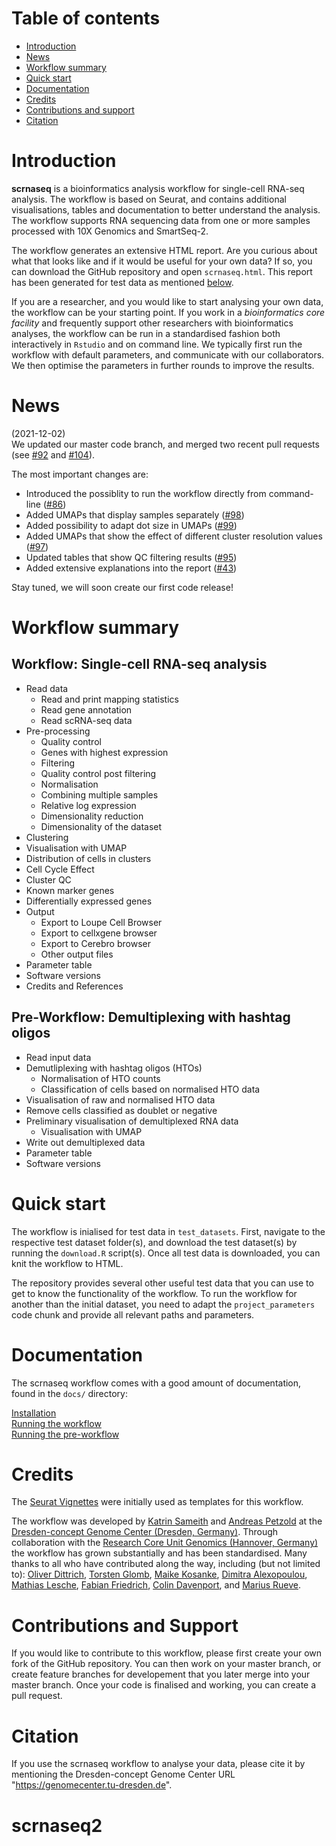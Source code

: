 # Table of contents
* [Introduction](#introduction) 
* [News](#news) 
* [Workflow summary](#workflow_summary)
* [Quick start](#quick_start)
* [Documentation](#documentation)
* [Credits](#credits)
* [Contributions and support](#contributions_and_support)
* [Citation](#citation)

# Introduction
<a name="introduction"/>

**scrnaseq** is a bioinformatics analysis workflow for single-cell RNA-seq analysis. The workflow is based on Seurat, and contains additional visualisations, tables and documentation to better understand the analysis. The workflow supports RNA sequencing data from one or more samples processed with 10X Genomics and SmartSeq-2. 

The workflow generates an extensive HTML report. Are you curious about what that looks like and if it would be useful for your own data? If so, you can  download the GitHub repository and open `scrnaseq.html`. This report has been generated for test data as mentioned [below](#quick_start). 

If you are a researcher, and you would like to start analysing your own data, the workflow can be your starting point. If you work in a *bioinformatics core facility* and frequently support other researchers with bioinformatics analyses, the workflow can be run in a standardised fashion both interactively in `Rstudio` and on command line. We typically first run the workflow with default parameters, and communicate with our collaborators. We then optimise the parameters in further rounds to improve the results. 

# News
<a name="news"/>

(2021-12-02)  
We updated our master code branch, and merged two recent pull requests (see [#92](https://github.com/ktrns/scrnaseq/pull/92) and [#104](https://github.com/ktrns/scrnaseq/pull/104)). 

The most important changes are: 

* Introduced the possiblity to run the workflow directly from command-line ([#86](https://github.com/ktrns/scrnaseq/issues/86))
* Added UMAPs that display samples separately ([#98](https://github.com/ktrns/scrnaseq/issues/98))
* Added possibility to adapt dot size in UMAPs ([#99](https://github.com/ktrns/scrnaseq/issues/99))
* Added UMAPs that show the effect of different cluster resolution values ([#97](https://github.com/ktrns/scrnaseq/issues/97))
* Updated tables that show QC filtering results ([#95](https://github.com/ktrns/scrnaseq/issues/95))
* Added extensive explanations into the report ([#43](https://github.com/ktrns/scrnaseq/issues/42))

Stay tuned, we will soon create our first code release! 

# Workflow summary
<a name="workflow_summary"/>


## Workflow: Single-cell RNA-seq analysis 
* Read data
   * Read and print mapping statistics
   * Read gene annotation
   * Read scRNA-seq data
* Pre-processing
   * Quality control
   * Genes with highest expression
   * Filtering
   * Quality control post filtering
   * Normalisation
   * Combining multiple samples
   * Relative log expression
   * Dimensionality reduction
   * Dimensionality of the dataset
* Clustering
* Visualisation with UMAP
* Distribution of cells in clusters
* Cell Cycle Effect
* Cluster QC
* Known marker genes
* Differentially expressed genes
* Output   
   * Export to Loupe Cell Browser
   * Export to cellxgene browser
   * Export to Cerebro browser
   * Other output files
* Parameter table
* Software versions
* Credits and References


## Pre-Workflow: Demultiplexing with hashtag oligos
* Read input data
* Demutliplexing with hashtag oligos (HTOs)
   * Normalisation of HTO counts
   * Classification of cells based on normalised HTO data
* Visualisation of raw and normalised HTO data
* Remove cells classified as doublet or negative
* Preliminary visualisation of demultiplexed RNA data
   * Visualisation with UMAP
* Write out demultiplexed data
* Parameter table
* Software versions


# Quick start
<a name="quick_start"/>

The workflow is inialised for test data in `test_datasets`. First, navigate to the respective test dataset folder(s), and download the test dataset(s) by running the `download.R` script(s). Once all test data is downloaded, you can knit the workflow to HTML. 

The repository provides several other useful test data that you can use to get to know the functionality of the workflow. To run the workflow for another than the initial dataset, you need to adapt the `project_parameters` code chunk and provide all relevant paths and parameters. 


# Documentation 
<a name="documentation"/>

The scrnaseq workflow comes with a good amount of documentation, found in the `docs/` directory:
 
[Installation](docs/installation.md)   
[Running the workflow](docs/usage_workflow.md)   
[Running the pre-workflow](docs/usage_preworkflow.md)   

# Credits
<a name="credits"/>

The [Seurat Vignettes](https://satijalab.org/seurat/vignettes.html) were initially used as templates for this workflow. 

The workflow was developed by [Katrin Sameith](https://github.com/ktrns) and [Andreas Petzold](https://github.com/andpet0101) at the [Dresden-concept Genome Center (Dresden, Germany)](https://genomecenter.tu-dresden.de/about-us). Through collaboration with the [Research Core Unit Genomics (Hannover, Germany)](https://www.mhh.de/genomics) the workflow has grown substantially and has been standardised. Many thanks to all who have contributed along the way, including (but not limited to): [Oliver Dittrich](https://github.com/Oliver-D-B), [Torsten Glomb](https://github.com/tglomb), [Maike Kosanke](https://github.com/kosankem), [Dimitra Alexopoulou](https://github.com/dimialex), [Mathias Lesche](https://github.com/mlesche), [Fabian Friedrich](https://github.com/Colorstorm), [Colin Davenport](https://github.com/colindaven), and [Marius Rueve](https://github.com/mariusrueve).

# Contributions and Support
<a name="contributions_and_support"/>

If you would like to contribute to this workflow, please first create your own fork of the GitHub repository. You can then work on your master branch, or create feature branches for developement that you later merge into your master branch. Once your code is finalised and working, you can create a pull request. 

# Citation
<a name="citation"/>

If you use the scrnaseq workflow to analyse your data, please cite it by mentioning the Dresden-concept Genome Center URL "https://genomecenter.tu-dresden.de". 
# scrnaseq2
